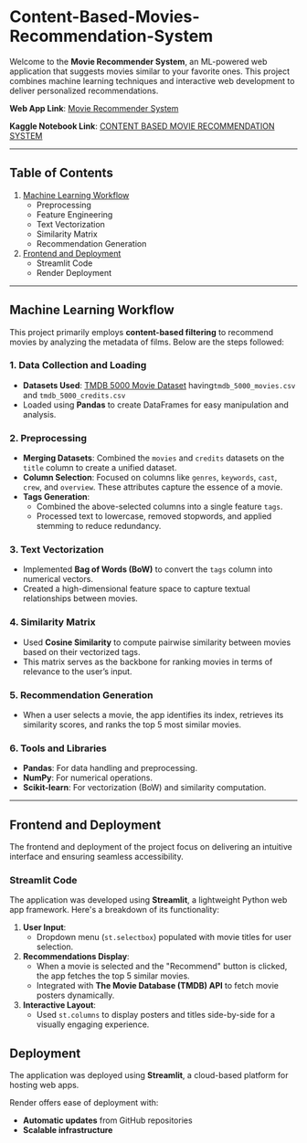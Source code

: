 
# Content-Based-Movies-Recommendation-System

Welcome to the **Movie Recommender System**, an ML-powered web application that suggests movies similar to your favorite ones. This project combines machine learning techniques and interactive web development to deliver personalized recommendations.

**Web App Link**: [Movie Recommender System](https://content-based-movies-recommendation.onrender.com/)

**Kaggle Notebook Link**: [CONTENT BASED MOVIE RECOMMENDATION SYSTEM](https://www.kaggle.com/code/utkarshshkla/content-based-movie-recommendation-system)

---

## **Table of Contents**
1. [Machine Learning Workflow](#machine-learning-workflow)
   - Preprocessing
   - Feature Engineering
   - Text Vectorization
   - Similarity Matrix
   - Recommendation Generation
2. [Frontend and Deployment](#frontend-and-deployment)
   - Streamlit Code
   - Render Deployment

---

## **Machine Learning Workflow**

This project primarily employs **content-based filtering** to recommend movies by analyzing the metadata of films. Below are the steps followed:

### **1. Data Collection and Loading**
- **Datasets Used**: [TMDB 5000 Movie Dataset](https://www.kaggle.com/datasets/tmdb/tmdb-movie-metadata) having`tmdb_5000_movies.csv` and `tmdb_5000_credits.csv`
- Loaded using **Pandas** to create DataFrames for easy manipulation and analysis.

### **2. Preprocessing**
- **Merging Datasets**: Combined the `movies` and `credits` datasets on the `title` column to create a unified dataset.
- **Column Selection**: Focused on columns like `genres`, `keywords`, `cast`, `crew`, and `overview`. These attributes capture the essence of a movie.
- **Tags Generation**:
  - Combined the above-selected columns into a single feature `tags`.
  - Processed text to lowercase, removed stopwords, and applied stemming to reduce redundancy.

### **3. Text Vectorization**
- Implemented **Bag of Words (BoW)** to convert the `tags` column into numerical vectors.
- Created a high-dimensional feature space to capture textual relationships between movies.

### **4. Similarity Matrix**
- Used **Cosine Similarity** to compute pairwise similarity between movies based on their vectorized tags.
- This matrix serves as the backbone for ranking movies in terms of relevance to the user’s input.

### **5. Recommendation Generation**
- When a user selects a movie, the app identifies its index, retrieves its similarity scores, and ranks the top 5 most similar movies.

### **6. Tools and Libraries**
- **Pandas**: For data handling and preprocessing.
- **NumPy**: For numerical operations.
- **Scikit-learn**: For vectorization (BoW) and similarity computation.

---

## **Frontend and Deployment**

The frontend and deployment of the project focus on delivering an intuitive interface and ensuring seamless accessibility.

### **Streamlit Code**
The application was developed using **Streamlit**, a lightweight Python web app framework. Here's a breakdown of its functionality:
1. **User Input**:
   - Dropdown menu (`st.selectbox`) populated with movie titles for user selection.
2. **Recommendations Display**:
   - When a movie is selected and the "Recommend" button is clicked, the app fetches the top 5 similar movies.
   - Integrated with **The Movie Database (TMDB) API** to fetch movie posters dynamically.
3. **Interactive Layout**:
   - Used `st.columns` to display posters and titles side-by-side for a visually engaging experience.

## Deployment  
The application was deployed using **Streamlit**, a cloud-based platform for hosting web apps.

Render offers ease of deployment with:  
- **Automatic updates** from GitHub repositories  
- **Scalable infrastructure**  
